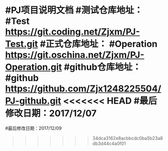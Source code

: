 #PJ项目说明文档
#测试仓库地址：
#Test https://git.coding.net/Zjxm/PJ-Test.git
#正式仓库地址：
#Operation https://git.oschina.net/Zjxm/PJ-Operation.git
#github仓库地址：
#github https://github.com/Zjx1248225504/PJ-github.git
<<<<<<< HEAD
#最后修改日期：2017/12/07
=======
#最后修改日期：2017/12/09
>>>>>>> 34dca3162e8acbbcdc0ba5b23a8db3d44c4a0f01
